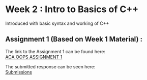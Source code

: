 # Week 2 : Intro to Basics of C++ #

Introduced with basic syntax and working of C++  

## Assignment 1 (Based on Week 1 Material) : ##
The link to the Assignment 1 can be found here:  
[ACA OOPS ASSIGNMENT 1](https://docs.google.com/document/d/1JdQdkgBrcKNjTVKjEFgSmLROA94RsyqkKCpYvmBiOC8)

The submitted response can be seen here:  
[Submissions](https://docs.google.com/spreadsheets/d/1JYu1QDk1gJWo-lSZXBl0st_fpIYfbugh9nr9xRXXyJY/edit#gid=257874621)
